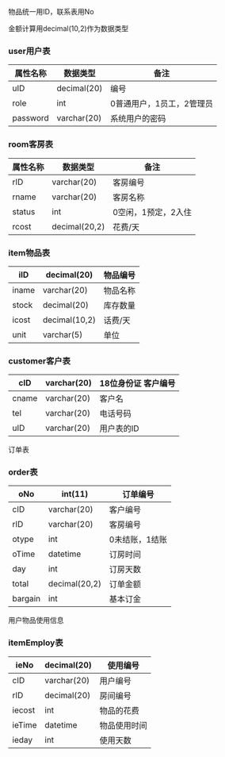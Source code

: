 物品统一用ID，联系表用No

金额计算用decimal(10,2)作为数据类型

### user用户表

| 属性名称 | 数据类型    | 备注                      |
| -------- | ----------- | ------------------------- |
| uID      | decimal(20) | 编号                      |
| role     | int         | 0普通用户，1员工，2管理员 |
| password | varchar(20) | 系统用户的密码            |

### room客房表

| 属性名称 | 数据类型      | 备注                |
| -------- | ------------- | ------------------- |
| rID      | varchar(20)   | 客房编号            |
| rname    | varchar(20)   | 客房名称            |
| status   | int           | 0空闲，1预定，2入住 |
| rcost    | decimal(20,2) | 花费/天             |

### item物品表

| iID   | decimal(20)   | 物品编号 |
| ----- | ------------- | -------- |
| iname | varchar(20)   | 物品名称 |
| stock | decimal(20)   | 库存数量 |
| icost | decimal(10,2) | 话费/天  |
| unit  | varchar(5)    | 单位     |



### customer客户表

| cID   | varchar(20) | 18位身份证 客户编号 |
| ----- | ----------- | ------------------- |
| cname | varchar(20) | 客户名              |
| tel   | varchar(20) | 电话号码            |
| uID   | varchar(20) | 用户表的ID          |

订单表

### order表

| oNo     | int(11)       | 订单编号       |
| ------- | ------------- | -------------- |
| cID     | varchar(20)   | 客户编号       |
| rID     | varchar(20)   | 客房编号       |
| otype   | int           | 0未结账，1结账 |
| oTime   | datetime      | 订房时间       |
| day     | int           | 订房天数       |
| total   | decimal(20,2) | 订单金额       |
| bargain | int           | 基本订金       |

用户物品使用信息

### itemEmploy表

| ieNo   | decimal(20) | 使用编号     |
| ------ | ----------- | ------------ |
| cID    | varchar(20) | 用户编号     |
| rID    | decimal(20) | 房间编号     |
| iecost | int         | 物品的花费   |
| ieTime | datetime    | 物品使用时间 |
| ieday  | int         | 使用天数     |